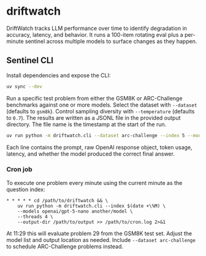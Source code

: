 # driftwatch
DriftWatch tracks LLM performance over time to identify degradation in accuracy, latency, and behavior. It runs a 100-item rotating eval plus a per-minute sentinel across multiple models to surface changes as they happen.

## Sentinel CLI

Install dependencies and expose the CLI:

```bash
uv sync --dev
```

Run a specific test problem from either the GSM8K or ARC-Challenge benchmarks
against one or more models. Select the dataset with ``--dataset`` (defaults to
``gsm8k``). Control sampling diversity with ``--temperature`` (defaults to
``0.7``). The results are written as a JSONL file in the provided output
directory. The file name is the timestamp at the start of the run.

```bash
uv run python -m driftwatch.cli --dataset arc-challenge --index 5 --models openai/gpt-5-nano other/model --threads 2 --temperature 0.7 --output-dir results/
```

Each line contains the prompt, raw OpenAI response object, token usage, latency,
and whether the model produced the correct final answer.

### Cron job

To execute one problem every minute using the current minute as the question
index:

```
* * * * * cd /path/to/driftwatch && \
    uv run python -m driftwatch.cli --index $(date +\%M) \
    --models openai/gpt-5-nano another/model \
    --threads 4 \
    --output-dir /path/to/output >> /path/to/cron.log 2>&1
```

At 11:29 this will evaluate problem 29 from the GSM8K test set. Adjust the
model list and output location as needed. Include ``--dataset arc-challenge`` to
schedule ARC-Challenge problems instead.
